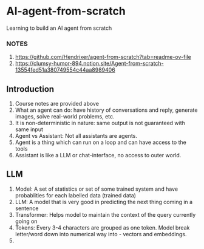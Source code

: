 # AI-agent-from-scratch
Learning to build an AI agent from scratch

### NOTES
1. https://github.com/Hendrixer/agent-from-scratch?tab=readme-ov-file
2. https://clumsy-humor-894.notion.site/Agent-from-scratch-13554fed51a380749554c44aa8989406

## Introduction
1. Course notes are provided above
2. What an agent can do: have history of conversations and reply, generate images, solve real-world problems, etc.
3. It is non-deterministic in nature: same output is not guaranteed with same input
4. Agent vs Assistant: Not all assistants are agents.
5. Agent is a thing which can run on a loop and can have access to the tools
6. Assistant is like a LLM or chat-interface, no access to outer world.

## LLM
1. Model: A set of statistics or set of some trained system and have probablities for each labelled data (trained data)
2. LLM: A model that is very good in predicting the next thing coming in a sentence
3. Transformer: Helps model to maintain the context of the query currently going on
4. Tokens: Every 3-4 characters are grouped as one token. Model break letter/word down into numerical way into - vectors and embeddings.
5. 

